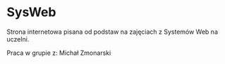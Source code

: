 # SysWeb

Strona internetowa pisana od podstaw na zajęciach z Systemów Web na uczelni.

Praca w grupie z: Michał Zmonarski
